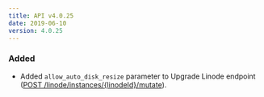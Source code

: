 ```yaml
---
title: API v4.0.25
date: 2019-06-10
version: 4.0.25
---
```


### Added

- Added `allow_auto_disk_resize` parameter to Upgrade Linode endpoint ([POST /linode/instances/{linodeId}/mutate](/docs/api/linode-instances/#linode-upgrade)).
